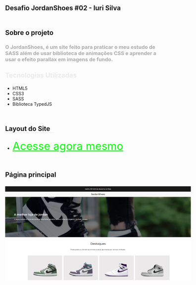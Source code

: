 ## <p>Desafio JordanShoes #02 - Iuri Silva<br><br></p>


## <p style="border-bottom: 1px solid #eaeaea; width: 160px;">Sobre o projeto</p>
### <p style="color: #ababab; font-weight: bold;">O JordanShoes, é um site feito para praticar o meu estudo de SASS além de usar biblioteca de animações CSS e aprender a usar o efeito parallax em imagens de fundo.</p>

## <p style="color: #eaeaea; font-weight: bold;">Tecnologias Utilizadas</p>
- HTML5
- CSS3
- SASS
- Biblioteca TypedJS


## <p style="padding-top: 30px; border-bottom: 1px solid #eaeaea; width: 160px">Layout do Site</p>

- <a href="https://site-jordanshoes-gabriel.netlify.app" target="_blank" style="font-size: 35px; text-decoration: underline; color: #0f0;">Acesse agora mesmo</a>

## <p style="width: 600px; height: 1200px; padding-top: 30px;">Página principal<br><br> ![Layout Site](./assets/img/layout-site.png)</p>